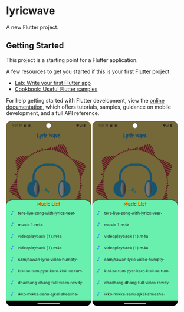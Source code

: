 # lyricwave

A new Flutter project.

## Getting Started

This project is a starting point for a Flutter application.

A few resources to get you started if this is your first Flutter project:

- [Lab: Write your first Flutter app](https://docs.flutter.dev/get-started/codelab)
- [Cookbook: Useful Flutter samples](https://docs.flutter.dev/cookbook)

For help getting started with Flutter development, view the
[online documentation](https://docs.flutter.dev/), which offers tutorials,
samples, guidance on mobile development, and a full API reference.

<img src="https://github.com/rahulkumardev24/audio_player_LyricWave/blob/master/Screenshot_20241207_213732.png" height = 500/>

<img src = "https://github.com/rahulkumardev24/audio_player_LyricWave/blob/master/Screenshot_20241207_213732.png" height = 500 /> 
